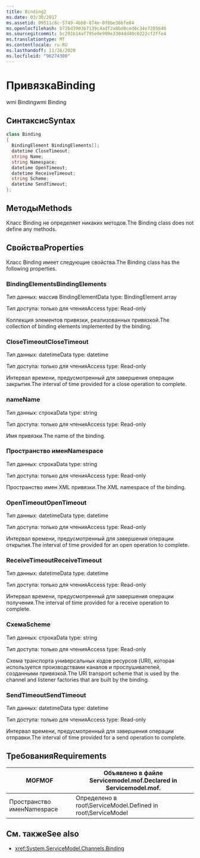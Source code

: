 ```yaml
---
title: Binding2
ms.date: 03/30/2017
ms.assetid: 09511c6c-5749-4bb0-874e-0f0be36bfe04
ms.openlocfilehash: b72bd3903b7139c4adf2a8bd0ced6c34e7285640
ms.sourcegitcommit: bc293b14af795e0e999e3304dd40c0222cf2ffe4
ms.translationtype: MT
ms.contentlocale: ru-RU
ms.lasthandoff: 11/26/2020
ms.locfileid: "96274300"
---
```

# <a name="binding"></a><span data-ttu-id="4fef5-102">Привязка</span><span class="sxs-lookup"><span data-stu-id="4fef5-102">Binding</span></span>

<span data-ttu-id="4fef5-103">wmi Binding</span><span class="sxs-lookup"><span data-stu-id="4fef5-103">wmi Binding</span></span>  
  
## <a name="syntax"></a><span data-ttu-id="4fef5-104">Синтаксис</span><span class="sxs-lookup"><span data-stu-id="4fef5-104">Syntax</span></span>  
  
```csharp
class Binding  
{  
  BindingElement BindingElements[];  
  datetime CloseTimeout;  
  string Name;  
  string Namespace;  
  datetime OpenTimeout;  
  datetime ReceiveTimeout;  
  string Scheme;  
  datetime SendTimeout;  
};  
```  
  
## <a name="methods"></a><span data-ttu-id="4fef5-105">Методы</span><span class="sxs-lookup"><span data-stu-id="4fef5-105">Methods</span></span>  

 <span data-ttu-id="4fef5-106">Класс Binding не определяет никаких методов.</span><span class="sxs-lookup"><span data-stu-id="4fef5-106">The Binding class does not define any methods.</span></span>  
  
## <a name="properties"></a><span data-ttu-id="4fef5-107">Свойства</span><span class="sxs-lookup"><span data-stu-id="4fef5-107">Properties</span></span>  

 <span data-ttu-id="4fef5-108">Класс Binding имеет следующие свойства.</span><span class="sxs-lookup"><span data-stu-id="4fef5-108">The Binding class has the following properties.</span></span>  
  
### <a name="bindingelements"></a><span data-ttu-id="4fef5-109">BindingElements</span><span class="sxs-lookup"><span data-stu-id="4fef5-109">BindingElements</span></span>  

 <span data-ttu-id="4fef5-110">Тип данных: массив BindingElement</span><span class="sxs-lookup"><span data-stu-id="4fef5-110">Data type: BindingElement array</span></span>  
  
 <span data-ttu-id="4fef5-111">Тип доступа: только для чтения</span><span class="sxs-lookup"><span data-stu-id="4fef5-111">Access type: Read-only</span></span>  
  
 <span data-ttu-id="4fef5-112">Коллекция элементов привязки, реализованных привязкой.</span><span class="sxs-lookup"><span data-stu-id="4fef5-112">The collection of binding elements implemented by the binding.</span></span>  
  
### <a name="closetimeout"></a><span data-ttu-id="4fef5-113">CloseTimeout</span><span class="sxs-lookup"><span data-stu-id="4fef5-113">CloseTimeout</span></span>  

 <span data-ttu-id="4fef5-114">Тип данных: datetime</span><span class="sxs-lookup"><span data-stu-id="4fef5-114">Data type: datetime</span></span>  
  
 <span data-ttu-id="4fef5-115">Тип доступа: только для чтения</span><span class="sxs-lookup"><span data-stu-id="4fef5-115">Access type: Read-only</span></span>  
  
 <span data-ttu-id="4fef5-116">Интервал времени, предусмотренный для завершения операции закрытия.</span><span class="sxs-lookup"><span data-stu-id="4fef5-116">The interval of time provided for a close operation to complete.</span></span>  
  
### <a name="name"></a><span data-ttu-id="4fef5-117">name</span><span class="sxs-lookup"><span data-stu-id="4fef5-117">Name</span></span>  

 <span data-ttu-id="4fef5-118">Тип данных: строка</span><span class="sxs-lookup"><span data-stu-id="4fef5-118">Data type: string</span></span>  
  
 <span data-ttu-id="4fef5-119">Тип доступа: только для чтения</span><span class="sxs-lookup"><span data-stu-id="4fef5-119">Access type: Read-only</span></span>  
  
 <span data-ttu-id="4fef5-120">Имя привязки.</span><span class="sxs-lookup"><span data-stu-id="4fef5-120">The name of the binding.</span></span>  
  
### <a name="namespace"></a><span data-ttu-id="4fef5-121">Пространство имен</span><span class="sxs-lookup"><span data-stu-id="4fef5-121">Namespace</span></span>  

 <span data-ttu-id="4fef5-122">Тип данных: строка</span><span class="sxs-lookup"><span data-stu-id="4fef5-122">Data type: string</span></span>  
  
 <span data-ttu-id="4fef5-123">Тип доступа: только для чтения</span><span class="sxs-lookup"><span data-stu-id="4fef5-123">Access type: Read-only</span></span>  
  
 <span data-ttu-id="4fef5-124">Пространство имен XML привязки.</span><span class="sxs-lookup"><span data-stu-id="4fef5-124">The XML namespace of the binding.</span></span>  
  
### <a name="opentimeout"></a><span data-ttu-id="4fef5-125">OpenTimeout</span><span class="sxs-lookup"><span data-stu-id="4fef5-125">OpenTimeout</span></span>  

 <span data-ttu-id="4fef5-126">Тип данных: datetime</span><span class="sxs-lookup"><span data-stu-id="4fef5-126">Data type: datetime</span></span>  
  
 <span data-ttu-id="4fef5-127">Тип доступа: только для чтения</span><span class="sxs-lookup"><span data-stu-id="4fef5-127">Access type: Read-only</span></span>  
  
 <span data-ttu-id="4fef5-128">Интервал времени, предусмотренный для завершения операции открытия.</span><span class="sxs-lookup"><span data-stu-id="4fef5-128">The interval of time provided for an open operation to complete.</span></span>  
  
### <a name="receivetimeout"></a><span data-ttu-id="4fef5-129">ReceiveTimeout</span><span class="sxs-lookup"><span data-stu-id="4fef5-129">ReceiveTimeout</span></span>  

 <span data-ttu-id="4fef5-130">Тип данных: datetime</span><span class="sxs-lookup"><span data-stu-id="4fef5-130">Data type: datetime</span></span>  
  
 <span data-ttu-id="4fef5-131">Тип доступа: только для чтения</span><span class="sxs-lookup"><span data-stu-id="4fef5-131">Access type: Read-only</span></span>  
  
 <span data-ttu-id="4fef5-132">Интервал времени, предусмотренный для завершения операции получения.</span><span class="sxs-lookup"><span data-stu-id="4fef5-132">The interval of time provided for a receive operation to complete.</span></span>  
  
### <a name="scheme"></a><span data-ttu-id="4fef5-133">Схема</span><span class="sxs-lookup"><span data-stu-id="4fef5-133">Scheme</span></span>  

 <span data-ttu-id="4fef5-134">Тип данных: строка</span><span class="sxs-lookup"><span data-stu-id="4fef5-134">Data type: string</span></span>  
  
 <span data-ttu-id="4fef5-135">Тип доступа: только для чтения</span><span class="sxs-lookup"><span data-stu-id="4fef5-135">Access type: Read-only</span></span>  
  
 <span data-ttu-id="4fef5-136">Схема транспорта универсальных кодов ресурсов (URI), которая используется производствами каналов и прослушивателей, созданными привязкой.</span><span class="sxs-lookup"><span data-stu-id="4fef5-136">The URI transport scheme that is used by the channel and listener factories that are built by the binding.</span></span>  
  
### <a name="sendtimeout"></a><span data-ttu-id="4fef5-137">SendTimeout</span><span class="sxs-lookup"><span data-stu-id="4fef5-137">SendTimeout</span></span>  

 <span data-ttu-id="4fef5-138">Тип данных: datetime</span><span class="sxs-lookup"><span data-stu-id="4fef5-138">Data type: datetime</span></span>  
  
 <span data-ttu-id="4fef5-139">Тип доступа: только для чтения</span><span class="sxs-lookup"><span data-stu-id="4fef5-139">Access type: Read-only</span></span>  
  
 <span data-ttu-id="4fef5-140">Интервал времени, предусмотренный для завершения операции отправки.</span><span class="sxs-lookup"><span data-stu-id="4fef5-140">The interval of time provided for a send operation to complete.</span></span>  
  
## <a name="requirements"></a><span data-ttu-id="4fef5-141">Требования</span><span class="sxs-lookup"><span data-stu-id="4fef5-141">Requirements</span></span>  
  
|<span data-ttu-id="4fef5-142">MOF</span><span class="sxs-lookup"><span data-stu-id="4fef5-142">MOF</span></span>|<span data-ttu-id="4fef5-143">Объявлено в файле Servicemodel.mof.</span><span class="sxs-lookup"><span data-stu-id="4fef5-143">Declared in Servicemodel.mof.</span></span>|  
|---------|-----------------------------------|  
|<span data-ttu-id="4fef5-144">Пространство имен</span><span class="sxs-lookup"><span data-stu-id="4fef5-144">Namespace</span></span>|<span data-ttu-id="4fef5-145">Определено в root\ServiceModel.</span><span class="sxs-lookup"><span data-stu-id="4fef5-145">Defined in root\ServiceModel</span></span>|  
  
## <a name="see-also"></a><span data-ttu-id="4fef5-146">См. также</span><span class="sxs-lookup"><span data-stu-id="4fef5-146">See also</span></span>

- <xref:System.ServiceModel.Channels.Binding>
